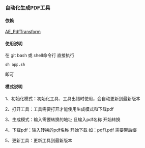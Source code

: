 ### 自动化生成PDF工具

#### 依赖
[AE_PdfTransform](https://gitee.com/aedge/AE_PdfTransform)

#### 使用说明
在 git bash 或 shell命令行 直接执行
```shell
sh app.sh
```
即可

#### 模式说明

1、初始化模式：初始化工具、工具出错时使用，会自动更新到最新版本

2、打开工具：工具需要打开才能使用生成模式和下载pdf

3、生成模式：输入需要转换的地址 且输入pdf名称 开始转换

4、下载pdf：输入转换的pdf名称 开始下载 如：pdf1.pdf 需要带后缀

5、更新工具：更新工具到最新版本
